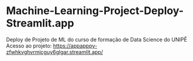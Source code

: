 # Machine-Learning-Project-Deploy-Streamlit.app
Deploy de Projeto de ML do curso de formação de Data Science do UNIPÊ
Acesso ao projeto: https://appapppy-zfwhkvghvrmjcguy6glgar.streamlit.app/
